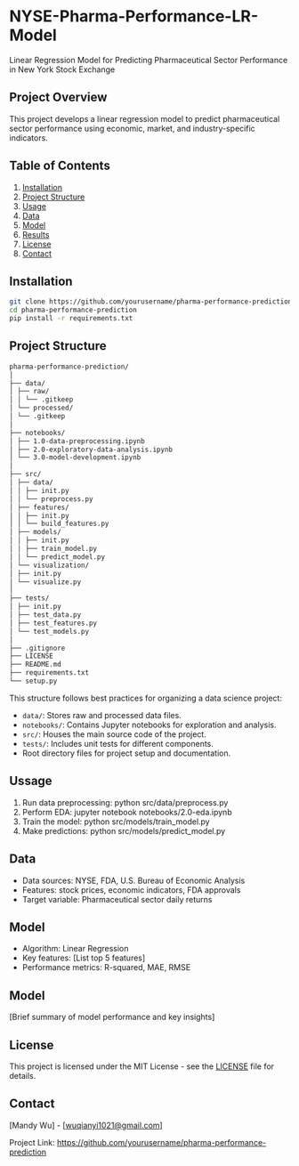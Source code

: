 # NYSE-Pharma-Performance-LR-Model
Linear Regression Model for Predicting Pharmaceutical Sector Performance in New York Stock Exchange

## Project Overview
This project develops a linear regression model to predict pharmaceutical sector performance using economic, market, and industry-specific indicators.

## Table of Contents
1. [Installation](#installation)
2. [Project Structure](#project-structure)
3. [Usage](#usage)
4. [Data](#data)
5. [Model](#model)
6. [Results](#results)
8. [License](#license)
9. [Contact](#contact)

## Installation
```bash
git clone https://github.com/yourusername/pharma-performance-prediction.git
cd pharma-performance-prediction
pip install -r requirements.txt
```

## Project Structure
```markdown
pharma-performance-prediction/
│
├── data/
│ ├── raw/
│ │ └── .gitkeep
│ └── processed/
│ └── .gitkeep
│
├── notebooks/
│ ├── 1.0-data-preprocessing.ipynb
│ ├── 2.0-exploratory-data-analysis.ipynb
│ └── 3.0-model-development.ipynb
│
├── src/
│ ├── data/
│ │ ├── init.py
│ │ └── preprocess.py
│ ├── features/
│ │ ├── init.py
│ │ └── build_features.py
│ ├── models/
│ │ ├── init.py
│ │ ├── train_model.py
│ │ └── predict_model.py
│ └── visualization/
│ ├── init.py
│ └── visualize.py
│
├── tests/
│ ├── init.py
│ ├── test_data.py
│ ├── test_features.py
│ └── test_models.py
│
├── .gitignore
├── LICENSE
├── README.md
├── requirements.txt
└── setup.py
```
This structure follows best practices for organizing a data science project:

- `data/`: Stores raw and processed data files.
- `notebooks/`: Contains Jupyter notebooks for exploration and analysis.
- `src/`: Houses the main source code of the project.
- `tests/`: Includes unit tests for different components.
- Root directory files for project setup and documentation.


## Ussage
1. Run data preprocessing: python src/data/preprocess.py
2. Perform EDA: jupyter notebook notebooks/2.0-eda.ipynb
3. Train the model: python src/models/train_model.py
4. Make predictions: python src/models/predict_model.py

## Data
- Data sources: NYSE, FDA, U.S. Bureau of Economic Analysis
- Features: stock prices, economic indicators, FDA approvals
- Target variable: Pharmaceutical sector daily returns

## Model
- Algorithm: Linear Regression
- Key features: [List top 5 features]
- Performance metrics: R-squared, MAE, RMSE

## Model
[Brief summary of model performance and key insights]

## License
This project is licensed under the MIT License - see the [LICENSE](LICENSE) file for details.

## Contact
[Mandy Wu] - [wuqianyi1021@gmail.com]

Project Link: https://github.com/yourusername/pharma-performance-prediction
